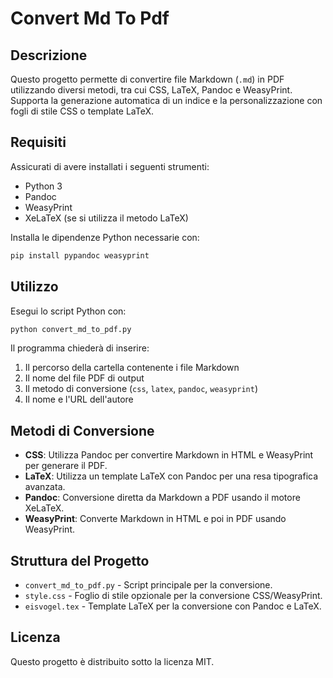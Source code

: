 # Convert Md To Pdf

## Descrizione
Questo progetto permette di convertire file Markdown (`.md`) in PDF utilizzando diversi metodi, tra cui CSS, LaTeX, Pandoc e WeasyPrint. Supporta la generazione automatica di un indice e la personalizzazione con fogli di stile CSS o template LaTeX.

## Requisiti
Assicurati di avere installati i seguenti strumenti:
- Python 3
- Pandoc
- WeasyPrint
- XeLaTeX (se si utilizza il metodo LaTeX)

Installa le dipendenze Python necessarie con:
```sh
pip install pypandoc weasyprint
```

## Utilizzo
Esegui lo script Python con:
```sh
python convert_md_to_pdf.py
```
Il programma chiederà di inserire:
1. Il percorso della cartella contenente i file Markdown
2. Il nome del file PDF di output
3. Il metodo di conversione (`css`, `latex`, `pandoc`, `weasyprint`)
4. Il nome e l'URL dell'autore

## Metodi di Conversione
- **CSS**: Utilizza Pandoc per convertire Markdown in HTML e WeasyPrint per generare il PDF.
- **LaTeX**: Utilizza un template LaTeX con Pandoc per una resa tipografica avanzata.
- **Pandoc**: Conversione diretta da Markdown a PDF usando il motore XeLaTeX.
- **WeasyPrint**: Converte Markdown in HTML e poi in PDF usando WeasyPrint.

## Struttura del Progetto
- `convert_md_to_pdf.py` - Script principale per la conversione.
- `style.css` - Foglio di stile opzionale per la conversione CSS/WeasyPrint.
- `eisvogel.tex` - Template LaTeX per la conversione con Pandoc e LaTeX.

## Licenza
Questo progetto è distribuito sotto la licenza MIT.